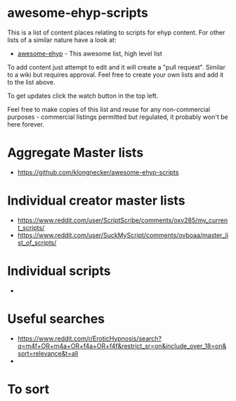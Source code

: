 # awesome-ehyp-scripts

This is a list of content places relating to scripts for ehyp content. For other lists of a similar nature have a look at:
* [awesome-ehyp](https://github.com/klongnecker/awesome-ehyp) - This awesome list, high level list

To add content just attempt to edit and it will create a "pull request". Similar to a wiki but requires approval. Feel free to create your own lists and add it to the list above.

To get updates click the watch button in the top left.

Feel free to make copies of this list and reuse for any non-commercial purposes - commercial listings permitted but regulated, it probably won't be here forever.

# Aggregate Master lists
* https://github.com/klongnecker/awesome-ehyp-scripts

# Individual creator master lists
* https://www.reddit.com/user/ScriptScribe/comments/oxv285/my_current_scripts/
* https://www.reddit.com/user/SuckMyScript/comments/ovboaa/master_list_of_scripts/
 
# Individual scripts
* 

# Useful searches
* https://www.reddit.com/r/EroticHypnosis/search?q=m4f+OR+m4a+OR+f4a+OR+f4f&restrict_sr=on&include_over_18=on&sort=relevance&t=all
* 

# To sort
